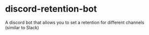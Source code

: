 # discord-retention-bot
A discord bot that allows you to set a retention for different channels (similar to Slack)
